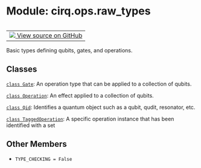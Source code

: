 <div itemscope itemtype="http://developers.google.com/ReferenceObject">
<meta itemprop="name" content="cirq.ops.raw_types" />
<meta itemprop="path" content="Stable" />
<meta itemprop="property" content="TYPE_CHECKING"/>
</div>

# Module: cirq.ops.raw_types

<!-- Insert buttons and diff -->

<table class="tfo-notebook-buttons tfo-api" align="left">

<td>
  <a target="_blank" href="https://github.com/quantumlib/cirq/tree/master/cirq/ops/raw_types.py">
    <img src="https://www.tensorflow.org/images/GitHub-Mark-32px.png" />
    View source on GitHub
  </a>
</td>
</table>



Basic types defining qubits, gates, and operations.



## Classes

[`class Gate`](../../cirq/ops/Gate.md): An operation type that can be applied to a collection of qubits.

[`class Operation`](../../cirq/ops/Operation.md): An effect applied to a collection of qubits.

[`class Qid`](../../cirq/ops/Qid.md): Identifies a quantum object such as a qubit, qudit, resonator, etc.

[`class TaggedOperation`](../../cirq/ops/TaggedOperation.md): A specific operation instance that has been identified with a set

## Other Members

* `TYPE_CHECKING = False` <a id="TYPE_CHECKING"></a>
